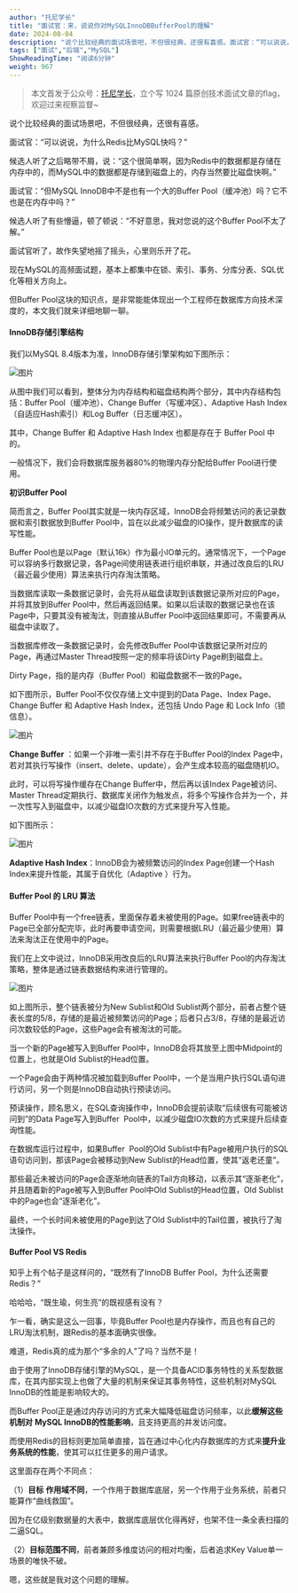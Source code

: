 ```yaml
---
author: "托尼学长"
title: "面试官：来，说说你对MySQLInnoDBBufferPool的理解"
date: 2024-08-04
description: "说个比较经典的面试场景吧，不但很经典，还很有喜感。面试官：“可以说说，为什么Redis比MySQL快吗？”"
tags: ["面试","后端","MySQL"]
ShowReadingTime: "阅读6分钟"
weight: 967
---
```

> 本文首发于公众号：[托尼学长](https://link.juejin.cn?target=https%3A%2F%2Fmp.weixin.qq.com%2Fs%3F__biz%3DMzkxMDUxNzM2Nw%3D%3D%26mid%3D2247485111%26idx%3D1%26sn%3D2fdb62b38b2b74ac377e31b5ed9362aa%26chksm%3Dc12b73aff65cfab9262eb5178907314b4c3947567a77e82d2e862aa1b713d4e10f8fab95d7c6%26token%3D1044818968%26lang%3Dzh_CN%23rd "https://mp.weixin.qq.com/s?__biz=MzkxMDUxNzM2Nw==&mid=2247485111&idx=1&sn=2fdb62b38b2b74ac377e31b5ed9362aa&chksm=c12b73aff65cfab9262eb5178907314b4c3947567a77e82d2e862aa1b713d4e10f8fab95d7c6&token=1044818968&lang=zh_CN#rd")，立个写 1024 篇原创技术面试文章的flag，欢迎过来视察监督~

说个比较经典的面试场景吧，不但很经典，还很有喜感。

面试官：“可以说说，为什么Redis比MySQL快吗？”

候选人听了之后略带不屑，说：“这个很简单啊，因为Redis中的数据都是存储在内存中的，而MySQL中的数据都是存储到磁盘上的，内存当然要比磁盘快啊。”

面试官：“但MySQL InnoDB中不是也有一个大的Buffer Pool（缓冲池）吗？它不也是在内存中吗？”

候选人听了有些懵逼，顿了顿说：“不好意思，我对您说的这个Buffer Pool不太了解。”

面试官听了，故作失望地摇了摇头，心里则乐开了花。

现在MySQL的高频面试题，基本上都集中在锁、索引、事务、分库分表、SQL优化等相关方向上。

但Buffer Pool这块的知识点，是非常能能体现出一个工程师在数据库方向技术深度的，本文我们就来详细地聊一聊。

#### **InnoDB存储引擎结构**

我们以MySQL 8.4版本为准，InnoDB存储引擎架构如下图所示：

![图片](https://p9-xtjj-sign.byteimg.com/tos-cn-i-73owjymdk6/25dbe88deeea4b898e5312aa1176b910~tplv-73owjymdk6-jj-mark-v1:0:0:0:0:5o6Y6YeR5oqA5pyv56S-5Yy6IEAg5omY5bC85a2m6ZW_:q75.awebp?rk3s=f64ab15b&x-expires=1728195703&x-signature=oZJK%2F5GMI00DRtuMTPro0ZMUmQs%3D)

从图中我们可以看到，整体分为内存结构和磁盘结构两个部分，其中内存结构包括：Buffer Pool（缓冲池）、Change Buffer（写缓冲区）、Adaptive Hash Index（自适应Hash索引）和Log Buffer（日志缓冲区）。

其中，Change Buffer 和 Adaptive Hash Index 也都是存在于 Buffer Pool 中的。

一般情况下，我们会将数据库服务器80%的物理内存分配给Buffer Pool进行使用。

**初识Buffer Pool**

简而言之，Buffer Pool其实就是一块内存区域，InnoDB会将频繁访问的表记录数据和索引数据放到Buffer Pool中，旨在以此减少磁盘的IO操作，提升数据库的读写性能。

Buffer Pool也是以Page（默认16k）作为最小IO单元的。通常情况下，一个Page可以容纳多行数据记录，各Page间使用链表进行组织串联，并通过改良后的LRU（最近最少使用）算法来执行内存淘汰策略。

当数据库读取一条数据记录时，会先将从磁盘读取到该数据记录所对应的Page，并将其放到Buffer Pool中，然后再返回结果。如果以后读取的数据记录也在该Page中，只要其没有被淘汰，则直接从Buffer Pool中返回结果即可，不需要再从磁盘中读取了。

当数据库修改一条数据记录时，会先修改Buffer Pool中该数据记录所对应的Page，再通过Master Thread按照一定的频率将该Dirty Page刷到磁盘上。

Dirty Page，指的是内存（Buffer Pool）和磁盘数据不一致的Page。

如下图所示，Buffer Pool不仅仅存储上文中提到的Data Page、Index Page、Change Buffer 和 Adaptive Hash Index，还包括 Undo Page 和 Lock Info（锁信息）。

![图片](https://p9-xtjj-sign.byteimg.com/tos-cn-i-73owjymdk6/48993193a55141818cc7f67c6a96fc3f~tplv-73owjymdk6-jj-mark-v1:0:0:0:0:5o6Y6YeR5oqA5pyv56S-5Yy6IEAg5omY5bC85a2m6ZW_:q75.awebp?rk3s=f64ab15b&x-expires=1728195703&x-signature=Yjf3nJdVJin8Y5FP8R7tGgho%2BtY%3D)

**Change Buffer** ：如果一个非唯一索引并不存在于Buffer Pool的Index Page中，若对其执行写操作（insert、delete、update），会产生成本较高的磁盘随机IO。

此时，可以将写操作缓存在Change Buffer中，然后再以该Index Page被访问、Master Thread定期执行、数据库关闭作为触发点，将多个写操作合并为一个，并一次性写入到磁盘中，以减少磁盘IO次数的方式来提升写入性能。

如下图所示：

![图片](https://p9-xtjj-sign.byteimg.com/tos-cn-i-73owjymdk6/16dae0b008c94644b63efbf0c103bea0~tplv-73owjymdk6-jj-mark-v1:0:0:0:0:5o6Y6YeR5oqA5pyv56S-5Yy6IEAg5omY5bC85a2m6ZW_:q75.awebp?rk3s=f64ab15b&x-expires=1728195703&x-signature=hjpYjIWUPP%2F6dE3xjJQ9m%2FYk1dw%3D)

**Adaptive Hash Index**：InnoDB会为被频繁访问的Index Page创建一个Hash Index来提升性能，其属于自优化（Adaptive ）行为。

#### **Buffer Pool 的 LRU 算法**

Buffer Pool中有一个free链表，里面保存着未被使用的Page。如果free链表中的Page已全部分配完毕，此时再要申请空间，则需要根据LRU（最近最少使用）算法来淘汰正在使用中的Page。

我们在上文中说过，InnoDB采用改良后的LRU算法来执行Buffer Pool的内存淘汰策略，整体是通过链表数据结构来进行管理的。

![图片](https://p9-xtjj-sign.byteimg.com/tos-cn-i-73owjymdk6/8055eb8426be49229c86a61c386faa65~tplv-73owjymdk6-jj-mark-v1:0:0:0:0:5o6Y6YeR5oqA5pyv56S-5Yy6IEAg5omY5bC85a2m6ZW_:q75.awebp?rk3s=f64ab15b&x-expires=1728195703&x-signature=L5JrkSEeNNW0e52XisFSbgCxDYw%3D)

如上图所示，整个链表被分为New Sublist和Old Sublist两个部分，前者占整个链表长度的5/8，存储的是最近被频繁访问的Page；后者只占3/8，存储的是最近访问次数较低的Page，这些Page会有被淘汰的可能。

当一个新的Page被写入到Buffer Pool中，InnoDB会将其放至上图中Midpoint的位置上，也就是Old Sublist的Head位置。

一个Page会由于两种情况被加载到Buffer Pool中，一个是当用户执行SQL语句进行访问，另一个则是InnoDB自动执行预读访问。

预读操作，顾名思义，在SQL查询操作中，InnoDB会提前读取“后续很有可能被访问到”的Data Page写入到Buffer  Pool中，以减少磁盘IO次数的方式来提升后续查询性能。

在数据库运行过程中，如果Buffer  Pool的Old Sublist中有Page被用户执行的SQL语句访问到，那该Page会被移动到New Sublist的Head位置，使其“返老还童”。

那些最近未被访问的Page会逐渐地向链表的Tail方向移动，以表示其“逐渐老化”，并且随着新的Page被写入到Buffer Pool中Old Sublist的Head位置，Old Sublist中的Page也会“逐渐老化”。

最终，一个长时间未被使用的Page到达了Old Sublist中的Tail位置，被执行了淘汰操作。

#### **Buffer Pool VS Redis**

知乎上有个帖子是这样问的，“既然有了InnoDB Buffer Pool，为什么还需要Redis？”

哈哈哈，“既生瑜，何生亮”的既视感有没有？

乍一看，确实是这么一回事，毕竟Buffer Pool也是内存操作，而且也有自己的LRU淘汰机制，跟Redis的基本面确实很像。

难道，Redis真的成为那个“多余的人”了吗？当然不是！

由于使用了InnoDB存储引擎的MySQL，是一个具备ACID事务特性的关系型数据库，在其内部实现上也做了大量的机制来保证其事务特性，这些机制对MySQL InnoDB的性能是影响较大的。

而Buffer Pool正是通过内存访问的方式来大幅降低磁盘访问频率，以此**缓解这些机制对** **MySQL InnoDB的性能影响**，且支持更高的并发访问度。

而使用Redis的目标则更加简单直接，旨在通过中心化内存数据库的方式来**提升业务系统的性能**，使其可以扛住更多的用户请求。

这里面存在两个不同点：

（1）**目标** **作用域不同**，一个作用于数据库底层，另一个作用于业务系统，前者只能算作“曲线救国”。

因为在亿级别数据量的大表中，数据库底层优化得再好，也架不住一条全表扫描的二逼SQL。

（2）**目标范围不同**，前者兼顾多维度访问的相对均衡，后者追求Key Value单一场景的唯快不破。

嗯，这些就是我对这个问题的理解。